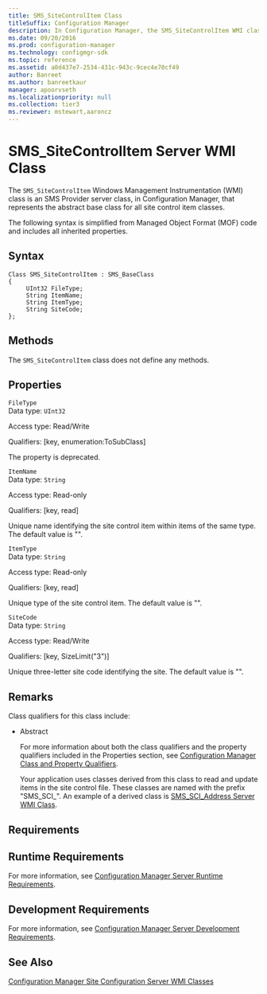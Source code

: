 ```yaml
---
title: SMS_SiteControlItem Class
titleSuffix: Configuration Manager
description: In Configuration Manager, the SMS_SiteControlItem WMI class is an SMS Provider server class that represents the abstract base class for all site control item classes.
ms.date: 09/20/2016
ms.prod: configuration-manager
ms.technology: configmgr-sdk
ms.topic: reference
ms.assetid: a0d437e7-2534-431c-943c-9cec4e70cf49
author: Banreet
ms.author: banreetkaur
manager: apoorvseth
ms.localizationpriority: null
ms.collection: tier3
ms.reviewer: mstewart,aaroncz 
---
```

# SMS_SiteControlItem Server WMI Class
The `SMS_SiteControlItem` Windows Management Instrumentation (WMI) class is an SMS Provider server class, in Configuration Manager, that represents the abstract base class for all site control item classes.  

 The following syntax is simplified from Managed Object Format (MOF) code and includes all inherited properties.  

## Syntax  

```  
Class SMS_SiteControlItem : SMS_BaseClass   
{  
     UInt32 FileType;  
     String ItemName;  
     String ItemType;  
     String SiteCode;  
};  
```  

## Methods  
 The `SMS_SiteControlItem` class does not define any methods.  

## Properties  
 `FileType`  
 Data type: `UInt32`  

 Access type: Read/Write  

 Qualifiers: [key, enumeration:ToSubClass]  

 The property is deprecated.  

 `ItemName`  
 Data type: `String`  

 Access type: Read-only  

 Qualifiers: [key, read]  

 Unique name identifying the site control item within items of the same type. The default value is "".  

 `ItemType`  
 Data type: `String`  

 Access type: Read-only  

 Qualifiers: [key, read]  

 Unique type of the site control item. The default value is "".  

 `SiteCode`  
 Data type: `String`  

 Access type: Read/Write  

 Qualifiers: [key, SizeLimit("3")]  

 Unique three-letter site code identifying the site. The default value is "".  

## Remarks  
 Class qualifiers for this class include:  

- Abstract  

  For more information about both the class qualifiers and the property qualifiers included in the Properties section, see [Configuration Manager Class and Property Qualifiers](../../../../../develop/reference/misc/class-and-property-qualifiers.md).  

  Your application uses classes derived from this class to read and update items in the site control file. These classes are named with the prefix "SMS_SCI_". An example of a derived class is [SMS_SCI_Address Server WMI Class](../../../../../develop/reference/core/servers/configure/sms_sci_address-server-wmi-class.md).  

## Requirements  

## Runtime Requirements  
 For more information, see [Configuration Manager Server Runtime Requirements](../../../../../develop/core/reqs/server-runtime-requirements.md).  

## Development Requirements  
 For more information, see [Configuration Manager Server Development Requirements](../../../../../develop/core/reqs/server-development-requirements.md).  

## See Also  
 [Configuration Manager Site Configuration Server WMI Classes](../../../../../develop/reference/core/servers/configure/site-configuration-server-wmi-classes.md)
